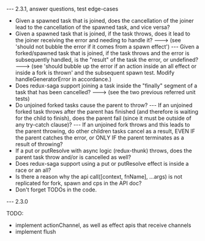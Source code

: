 --- 2.3.1, answer questions, test edge-cases

- Given a spawned task that is joined, does the cancellation of the joiner lead to the cancellation of the spawned task, and vice versa?
- Given a spawned task that is joined, if the task throws, does it lead to the joiner receiving the error and needing to handle it?
---> (see 'should not bubble the error if it comes from a spawn effect')
--- Given a forked/spawned task that is joined, if the task throws and the error is subsequently handled, is the "result" of the task the error, or undefined?
---> (see 'should bubble up the error if an action inside an all effect or inside a fork is thrown' and the subsequent spawn test. Modify handleGeneratorError in accordance.)
- Does redux-saga support joining a task inside the "finally" segment of a task that has been cancelled?
---> (see the two previous referred unit tests)
- Do unjoined forked tasks cause the parent to throw?
--- If an unjoined forked task throws after the parent has finished (and therefore is waiting for the child to finish), does the parent fail (since it must be outside of any try-catch clause)?
--- If an unjoined fork throws and this leads to the parent throwing, do other children tasks cancel as a result, EVEN IF the parent catches the error, or ONLY IF the parent terminates as a result of throwing?
- If a put or putResolve with async logic (redux-thunk) throws, does the parent task throw and/or is cancelled as well?
- Does redux-saga support using a put or putResolve effect is inside a race or an all? 
- Is there a reason why the api call([context, fnName], ...args) is not replicated for fork, spawn and cps in the API doc?
- Don't forget TODOs in the code.

--- 2.3.0

TODO:
- implement actionChannel, as well as effect apis that receive channels
- implement flush
